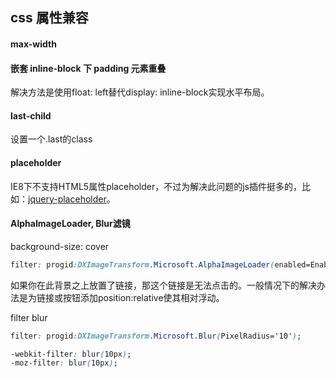 ## css 属性兼容

#### max-width

#### 嵌套 inline-block 下 padding 元素重叠

解决方法是使用float: left替代display: inline-block实现水平布局。

#### last-child

设置一个.last的class

#### placeholder

IE8下不支持HTML5属性placeholder，不过为解决此问题的js插件挺多的，比如：[jquery-placeholder](https://github.com/mathiasbynens/jquery-placeholder)。

#### AlphaImageLoader, Blur滤镜

background-size: cover

```css
filter: progid:DXImageTransform.Microsoft.AlphaImageLoader(enabled=Enabled, sizingMethod=Size , src=URL)
```

如果你在此背景之上放置了链接，那这个链接是无法点击的。一般情况下的解决办法是为链接或按钮添加position:relative使其相对浮动。

filter blur

```css
filter: progid:DXImageTransform.Microsoft.Blur(PixelRadius='10');

-webkit-filter: blur(10px);
-moz-filter: blur(10px);
```